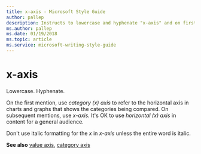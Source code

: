 ```yaml
---
title: x-axis - Microsoft Style Guide
author: pallep
description: Instructs to lowercase and hyphenate "x-axis" and on first mention, use category (x) axis to refer to the horizontal axis in charts and graphs.
ms.author: pallep
ms.date: 01/19/2018
ms.topic: article
ms.service: microsoft-writing-style-guide
---
```


# x-axis

Lowercase. Hyphenate. 

On the first mention, use *category (x) axis* to refer to the horizontal axis in charts and graphs that shows the categories being compared. On subsequent mentions, use *x-axis.* It's OK to use *horizontal (x) axis* in content for a general audience. 

Don't use italic formatting for the *x* in *x-axis* unless the entire word is italic.

**See also** [value axis](~/a-z-word-list-term-collections/v/value-axis.md), [category axis](~/a-z-word-list-term-collections/c/category-axis.md)
